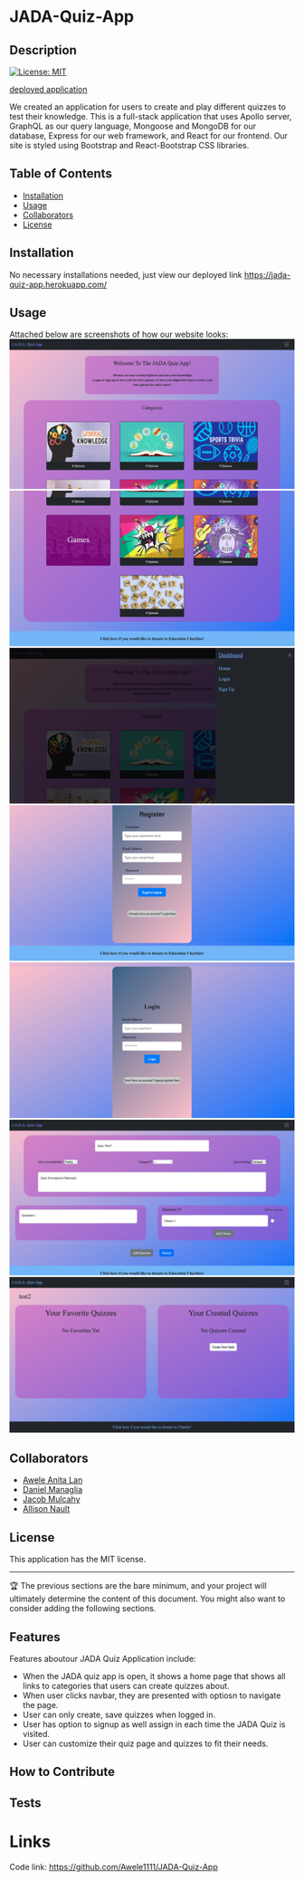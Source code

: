 # JADA-Quiz-App

## Description

[![License: MIT](https://img.shields.io/badge/License-MIT-yellow.svg)](https://opensource.org/licenses/MIT)

[deployed application](https://jada-quiz-app.herokuapp.com/)


We created an application for users to create and play different quizzes to test their knowledge. This is a full-stack application that uses Apollo server, GraphQL as our query language, Mongoose and MongoDB for our database, Express for our web framework, and React for our frontend. Our site is styled using Bootstrap and React-Bootstrap CSS libraries.

## Table of Contents 

- [Installation](#installation)
- [Usage](#usage)
- [Collaborators](#collaborators)
- [License](#license)

## Installation

No necessary installations needed, just view our deployed link https://jada-quiz-app.herokuapp.com/

## Usage

Attached below are screenshots of how our website looks:
    ![images](client/src/assets/JADA1.png)
    ![images](client/src/assets/JADA2.png)
    ![images](client/src/assets/JADA3.png)
    ![images](client/src/assets/JADA4.png)
    ![images](client/src/assets/JADA5.png)
    ![images](client/src/assets/JADA6.png)
    ![images](client/src/assets/JADA7.png)

## Collaborators
 
- [Awele Anita Lan](https://github.com/Awele1111)
- [Daniel Managlia](https://github.com/dmanaglia)
- [Jacob Mulcahy](https://github.com/jmulcahy92)
- [Allison Nault](https://github.com/allisonnault)


## License

This application has the MIT license.

---

🏆 The previous sections are the bare minimum, and your project will ultimately determine the content of this document. You might also want to consider adding the following sections.



## Features
Features aboutour JADA Quiz Application include:

- When the JADA quiz app is open, it shows a home page that shows all links to categories that users can create quizzes about.
- When user clicks navbar, they are presented with optiosn to navigate the page.
- User can only create, save quizzes when logged in.
- User has option to signup as well assign in each time the JADA Quiz is visited.
- User can customize their quiz page and quizzes to fit their needs.

## How to Contribute


## Tests


# Links
Code link: https://github.com/Awele1111/JADA-Quiz-App




